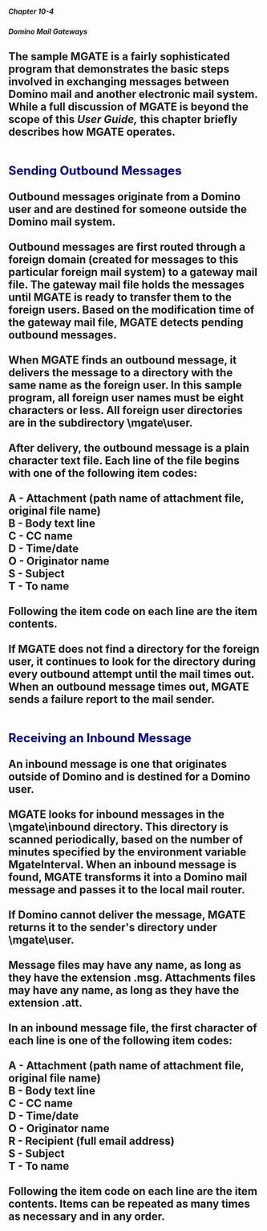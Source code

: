 ##### Chapter 10-4
##### Domino Mail Gateways

The sample MGATE is a fairly sophisticated program that demonstrates the basic steps involved in exchanging messages between Domino mail and another electronic mail system.  While a full discussion of MGATE is beyond the scope of this <i>User Guide,</i> this chapter briefly describes how MGATE operates.<br>
<br>
<br>
<b><font size="5" color="#000080">Sending Outbound Messages</font></b><br>
<br>
Outbound messages originate from a Domino user and are destined for someone outside the Domino mail system.<br>
<br>
Outbound messages are first routed through a foreign domain (created for messages to this particular foreign mail system) to a gateway mail file. The gateway mail file holds the messages until MGATE is ready to transfer them to the foreign users. Based on the modification time of the gateway mail file, MGATE detects pending outbound messages.<br>
<br>
When MGATE finds an outbound message, it delivers the message to a directory with the same name as the foreign user. In this sample program, all foreign user names must be eight characters or less. All foreign user directories are in the subdirectory \mgate\user.<br>
<br>
After delivery, the outbound message is a plain character text file. Each line of the file begins with one of the following item codes:<br>
<br>
A - Attachment (path name of attachment file, original file name)<br>
B - Body text line<br>
C - CC name<br>
D - Time/date<br>
O - Originator name<br>
S - Subject<br>
T - To name<br>
<br>
Following the item code on each line are the item contents. <br>
<br>
If MGATE does not find a directory for the foreign user, it continues to look for the directory during every outbound attempt until the mail times out. When an outbound message times out, MGATE sends a failure report to the mail sender.<br>
<br>
<br>
<b><font size="5" color="#000080">Receiving an Inbound Message</font></b><br>
<br>
An inbound message is one that originates outside of Domino and is destined for a Domino user.<br>
<br>
MGATE looks for inbound messages in the \mgate\inbound directory. This directory is scanned periodically, based on the number of minutes specified by the environment variable MgateInterval. When an inbound message is found, MGATE transforms it into a Domino mail message and passes it to the local mail router. <br>
<br>
If Domino cannot deliver the message, MGATE returns it to the sender's directory under \mgate\user.<br>
<br>
Message files may have any name, as long as they have the extension .msg. Attachments files may have any name, as long as they have the extension .att.<br>
<br>
In an inbound message file, the first character of each line is one of the following item codes:<br>
<br>
A - Attachment (path name of attachment file, original file name)<br>
B - Body text line<br>
C - CC name<br>
D - Time/date<br>
O - Originator name<br>
R - Recipient (full email address)<br>
S - Subject<br>
T - To name<br>
<br>
Following the item code on each line are the item contents. Items can be repeated as many times as necessary and in any order.
---
